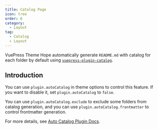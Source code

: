 ```yaml
---
title: Catalog Page
icon: tree
order: 6
category:
  - Layout
tag:
  - Catalog
  - Layout
---
```


VuePress Theme Hope automatically generate `README.md` with catalog for each folder by default using [`vuepress-plugin-catalog`][auto-catalog].

<!-- more -->

## Introduction

You can use `plugin.autoCatalog` in theme options to control this feature. If you want to disable it, set `plugin.autoCatalog` to `false`.

You can use `plugin.autoCatalog.exclude` to exclude some folders from catalog generation, and you can use `plugin.autoCatalog.frontmatter` to control frontmatter generation.

For more details, see [Auto Catalog Plugin Docs][auto-catalog].

[auto-catalog]: https://vuepress-theme-hope.github.io/v2/auto-catalog/
